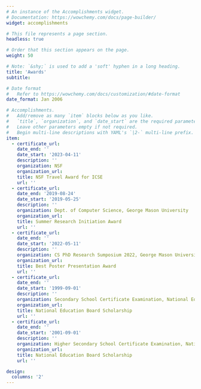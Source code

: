 ```yaml
---
# An instance of the Accomplishments widget.
# Documentation: https://wowchemy.com/docs/page-builder/
widget: accomplishments

# This file represents a page section.
headless: true

# Order that this section appears on the page.
weight: 50

# Note: `&shy;` is used to add a 'soft' hyphen in a long heading.
title: 'Awards'
subtitle:

# Date format
#   Refer to https://wowchemy.com/docs/customization/#date-format
date_format: Jan 2006

# Accomplishments.
#   Add/remove as many `item` blocks below as you like.
#   `title`, `organization`, and `date_start` are the required parameters.
#   Leave other parameters empty if not required.
#   Begin multi-line descriptions with YAML's `|2-` multi-line prefix.
item:
  - certificate_url:
    date_end: ''
    date_start: '2023-04-11'
    description: ''
    organization: NSF
    organization_url:
    title: NSF Travel Award for ICSE
    url: ''
  - certificate_url:
    date_end: '2019-08-24'
    date_start: '2019-05-25'
    description: ''
    organization: Dept. of Computer Science, George Mason University
    organization_url:
    title: Summer Research Initiation Award
    url: ''
  - certificate_url:
    date_end: ''
    date_start: '2022-05-11'
    description: ''
    organization: CS PhD Research Sumposium 2022, George Mason University
    organization_url:
    title: Best Poster Presentation Award
    url: ''
  - certificate_url:
    date_end: ''
    date_start: '1999-09-01'
    description: ''
    organization: Secondary School Certificate Examination, National Education Board of Bangladesh
    organization_url:
    title: National Education Board Scholarship
    url: ''
  - certificate_url:
    date_end: ''
    date_start: '2001-09-01'
    description: ''
    organization: Higher Secondary School Certificate Examination, National Education Board of Bangladesh
    organization_url:
    title: National Education Board Scholarship
    url: ''

design:
  columns: '2'
---
```


